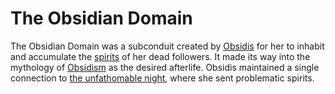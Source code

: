 # The Obsidian Domain

The Obsidian Domain was a subconduit created by [Obsidis](../../inhabitants/deities/obsidis.md) for her to inhabit and accumulate the [spirits](../../inhabitants/spirits/dead.md) of her dead followers. It made its way into the mythology of [Obsidism](../../organizations/religions/obsidism.md) as the desired afterlife. Obsidis maintained a single connection to [the unfathomable night](unfathomable-night.md), where she sent problematic spirits.